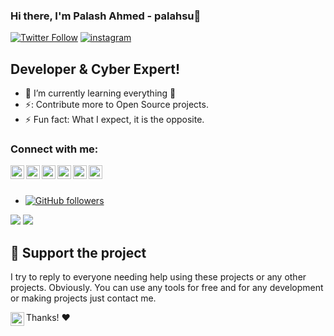 ### Hi there, I'm Palash Ahmed - palahsu👋

[![Twitter Follow](https://img.shields.io/twitter/follow/palahsu?color=1DA1F2&logo=twitter&style=for-the-badge)](https://twitter.com/intent/follow?original_referer=https%3A%2F%2Fgithub.com%2Fpalahsu&screen_name=palahsu)
[![instagram](https://img.shields.io/badge/instagram-follow-springflower_palash?color=1DA1F2&logo=instagram&style=for-the-badge)](https://instagram.com/intent/follow?original_referer=https%3A%2F%2Fgithub.com%2Fspringflower_palash&screen_name=springflower_palash)

## Developer & Cyber Expert!

- 🌱 I’m currently learning everything 🤣
- ⚡: Contribute more to Open Source projects.
- ⚡ Fun fact: What I expect, it is the opposite.

### Connect with me:

[<img align="left" alt="palahsu | YouTube" width="22px" src="https://cdn.jsdelivr.net/npm/simple-icons@v3/icons/youtube.svg" />][youtube]
[<img align="left" alt="palahsu | Gmail" width="22px" src="https://cdn.jsdelivr.net/npm/simple-icons@v3/icons/gmail.svg" />][gmail]
[<img align="left" alt="palahsu | Twitter" width="22px" src="https://cdn.jsdelivr.net/npm/simple-icons@v3/icons/twitter.svg" />][twitter]
[<img align="left" alt="palahsu | LinkedIn" width="22px" src="https://cdn.jsdelivr.net/npm/simple-icons@v3/icons/linkedin.svg" />][linkedin]
[<img align="left" alt="palahsu | Instagram" width="22px" src="https://cdn.jsdelivr.net/npm/simple-icons@v3/icons/instagram.svg" />][instagram]
[<img align="left" alt="palahsu | Telegram" width="22px" src="https://cdn.jsdelivr.net/npm/simple-icons@v3/icons/telegram.svg" />][telegram]

<br />
<br />

- [![GitHub followers](https://img.shields.io/github/followers/palahsu.svg?style=social&label=Follow&maxAge=2592000)](https://github.com/palahsu?tab=followers)
<img src = "https://github-readme-stats.vercel.app/api?username=palahsu&&show_icons=true&title_color=ffffff&icon_color=bb2acf&text_color=daf7dc&bg_color=151515">
<img src = "https://github-readme-stats.vercel.app/api/top-langs/?username=palahsu&langs_count=8&theme=blue-green">

## :sparkling_heart: Support the project

I try to reply to everyone needing help using these projects or any other projects. Obviously. 
You can use any tools for free and for any development or making projects just contact me.

[<img align="left" alt="palahsu | YouTube" width="22px" src="https://cdn.jsdelivr.net/npm/simple-icons@v3/icons/gmail.svg" />][gmail]


Thanks! :heart:

</details>

[website]: https://palashgamertechnique.blogspot.com
[twitter]: https://twitter.com/palahsu
[gmail]: https://knoxdox4@gmail.com
[youtube]: https://www.youtube.com/channel/UCk6XAWrjB16sizuG-s-TOuA
[instagram]: https://instagram.com/springflower_palash
[linkedin]: https://linkedin.com/in/
[telegram]: https://t.me/AD0000000
